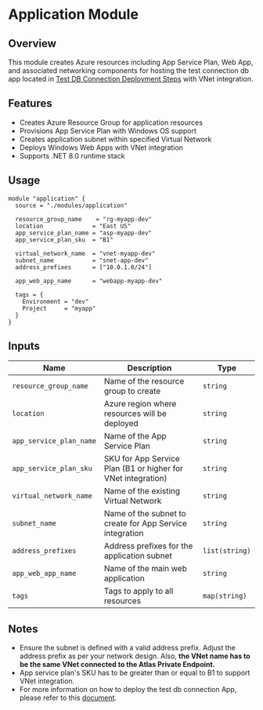 # Application Module

## Overview

This module creates Azure resources including App Service Plan, Web App, and associated networking components for hosting the test connection db app located in [Test DB Connection Deployment Steps](../../docs/wiki/Test_DB_connection_steps.md) with VNet integration.

## Features

- Creates Azure Resource Group for application resources
- Provisions App Service Plan with Windows OS support
- Creates application subnet within specified Virtual Network
- Deploys Windows Web Apps with VNet integration
- Supports .NET 8.0 runtime stack

## Usage

```hcl
module "application" {
  source = "./modules/application"

  resource_group_name    = "rg-myapp-dev"
  location              = "East US"
  app_service_plan_name = "asp-myapp-dev"
  app_service_plan_sku  = "B1"

  virtual_network_name  = "vnet-myapp-dev"
  subnet_name           = "snet-app-dev"
  address_prefixes      = ["10.0.1.0/24"]

  app_web_app_name      = "webapp-myapp-dev"

  tags = {
    Environment = "dev"
    Project     = "myapp"
  }
}
```

## Inputs

| Name                    | Description                                                  | Type           |
| ----------------------- | ------------------------------------------------------------ | -------------- |
| `resource_group_name`   | Name of the resource group to create                         | `string`       |
| `location`              | Azure region where resources will be deployed                | `string`       |
| `app_service_plan_name` | Name of the App Service Plan                                 | `string`       |
| `app_service_plan_sku`  | SKU for App Service Plan (B1 or higher for VNet integration) | `string`       |
| `virtual_network_name`  | Name of the existing Virtual Network                         | `string`       |
| `subnet_name`           | Name of the subnet to create for App Service integration     | `string`       |
| `address_prefixes`      | Address prefixes for the application subnet                  | `list(string)` |
| `app_web_app_name`      | Name of the main web application                             | `string`       |
| `tags`                  | Tags to apply to all resources                               | `map(string)`  |

## Notes

- Ensure the subnet is defined with a valid address prefix. Adjust the address prefix as per your network design. Also, **the VNet name has to be the same VNet connected to the Atlas Private Endpoint.**
- App service plan's SKU has to be greater than or equal to B1 to support VNet integration.
- For more information on how to deploy the test db connection App, please refer to this [document](../../docs/wiki/Test_DB_connection_steps.md).
